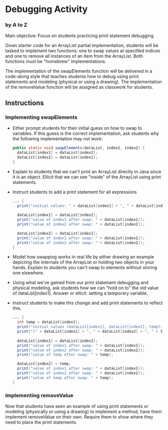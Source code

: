 # Debugging Activity
### by A to Z

Main objective: Focus on students practicing print statement debugging

Given starter code for an ArrayList partial implementation, students will be tasked to
implement two functions: one to swap values at specified indices and one to remove all instances of an item from the ArrayList. Both functions must be "homebrew" implementations. 

The implementation of the swapElements function will be delivered in a code-along style that teaches students how to debug using print statements and modeling (physical or using a drawing). The implementation of the removeValue function will be assigned as classwork for students.

## Instructions

### Implementing swapElements

- Either prompt students for their initial guess on how to swap to variables. If this
  guess is the correct implementation, ask students why the following implementation may
  not work:
  ```java
  public static void swapElements(dataList, index1, index2) {
    dataList[index1] = dataList[index2];
    dataList[index2] = dataList[index1];
  }
  ```

- Explain to students that we can't print an ArrayList directly in Java since it is an
  object. Ellicit that we can see "inside" of the ArrayList using print statements.  
  
- Instruct students to add a print statement for all expressions
  ```java
  ... {
    print("initial values: " + dataList[index1] + ", " + dataList[index2]);
    
    dataList[index1] = dataList[index2];
    print("value of index1 after swap: " + dataList[index1]);
    print("value of index2 after swap: " + dataList[index2]);

    dataList[index2] = dataList[index1];
    print("value of index1 after swap: " + dataList[index1]);
    print("value of index2 after swap: " + dataList[index2]);
  }
  ```

- Model how swapping works in real life by either drawing an example depicting the
  internals of the ArrayList or holding two objects in your hands. Explain to students
  you can't swap to elements without storing one elsewhere.

- Using what we've gained from our print statement debugging and physical modeling, ask
  students how we can "hold on to" the old value of dataList[index1]. Answer or ellicit:
  setting a temporary variable.

- Instruct students to make this change and add print statements to reflect this.
  ```java
  ... {
    int temp = dataList[index1];
    print("initial values (dataList[index1], dataList[index2], temp): ")
    print("(" + dataList[index1] + ", " + dataList[index2] + ", " + temp + ")");
    
    dataList[index1] = dataList[index2];
    print("value of index1 after swap: " + dataList[index1]);
    print("value of index2 after swap: " + dataList[index2]);
    print("value of temp after swap: " + temp);

    dataList[index2] = temp;
    print("value of index1 after swap: " + dataList[index1]);
    print("value of index2 after swap: " + dataList[index2]);
    print("value of temp after swap: " + temp);
  }
  ```

### Implementing removeValue

Now that students have seen an example of using print statements or modeling (physically or using a drawing) to implement a method, have them 
implement removeValue on their own. Require them to show where they need to place the print statements.
